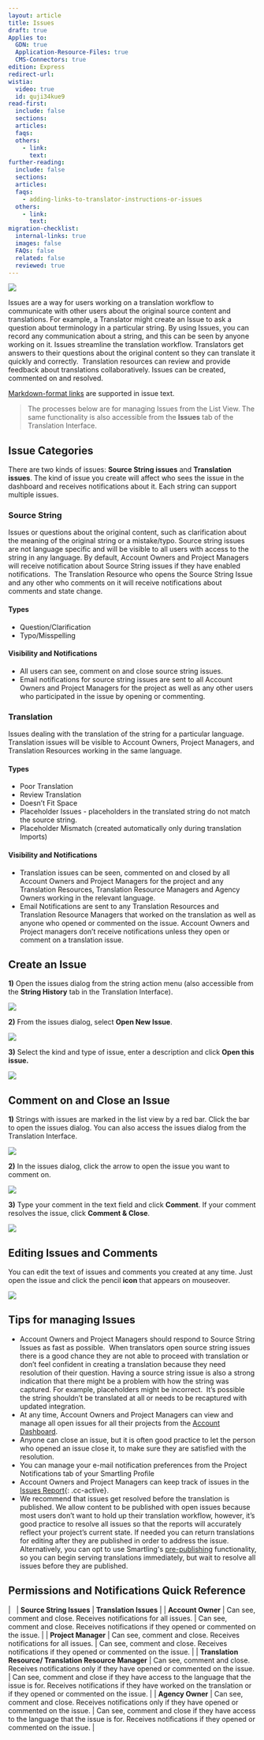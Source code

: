```yaml
---
layout: article
title: Issues
draft: true
Applies to:
  GDN: true
  Application-Resource-Files: true
  CMS-Connectors: true
edition: Express
redirect-url:
wistia:
  video: true
  id: quji34kue9
read-first:
  include: false
  sections:
  articles:
  faqs:
  others:
    - link:
      text:
further-reading:
  include: false
  sections:
  articles:
  faqs:
    - adding-links-to-translator-instructions-or-issues
  others:
    - link:
      text:
migration-checklist:
  internal-links: true
  images: false
  FAQs: false
  related: false
  reviewed: true
---
```



![](/uploads/versions/smartling___translations_management-14---x----972-395x---.png)

Issues are a way for users working on a translation workflow to communicate with other users about the original source content and translations. For example, a Translator might create an Issue to ask a question about terminology in a particular string. By using Issues, you can record any communication about a string, and this can be seen by anyone working on it. Issues streamline the translation workflow. Translators get answers to their questions about the original content so they can translate it quickly and correctly. &nbsp;Translation resources can review and provide feedback about translations collaboratively. Issues can be created, commented on and resolved.

[Markdown-format links](/knowledge-base/faq/adding-links-to-translator-instructions-or-issues/) are supported in issue text.

> The processes below are for managing Issues from the List View. The same functionality is also accessible from the **Issues** tab of the Translation Interface.

## Issue Categories

There are two kinds of issues: **Source String issues** and **Translation issues**. The kind of issue you create will affect who sees the issue in the dashboard and receives notifications about it. Each string can support multiple issues.

### Source String

Issues or questions about the original content, such as clarification about the meaning of the original string or a mistake/typo. Source string issues are not language specific and will be visible to all users with access to the string in any language. By default, Account Owners and Project Managers will receive notification about Source String issues if they have enabled notifications. &nbsp;The Translation Resource who opens the Source String Issue and any other who comments on it will receive notifications about comments and state change.

#### Types

* Question/Clarification
* Typo/Misspelling

#### Visibility and Notifications

* All users can see, comment on and close source string issues.
* Email notifications for source string issues are sent to all Account Owners and Project Managers for the project as well as any other users who participated in the issue by opening or commenting.

### Translation

Issues dealing with the translation of the string for a particular language. Translation issues will be visible to Account Owners, Project Managers, and Translation Resources working in the same language.

#### Types

* Poor Translation
* Review Translation
* Doesn’t Fit Space
* Placeholder Issues - placeholders in the translated string do not match the source string.
* Placeholder Mismatch (created automatically only during translation Imports)

#### Visibility and Notifications

* Translation issues can be seen, commented on and closed by all Account Owners and Project Managers for the project and any Translation Resources, Translation Resource Managers and Agency Owners working in the relevant language.
* Email Notifications are sent to any Translation Resources and Translation Resource Managers that worked on the translation as well as anyone who opened or commented on the issue. Account Owners and Project managers don’t receive notifications unless they open or comment on a translation issue.

## Create an Issue

**1)** Open the issues dialog from the string action menu (also accessible from the **String History** tab in the Translation Interface).

![](/uploads/versions/smartling___translations_management-15---x----952-223x---.png)

**2)** From the issues dialog, select **Open New Issue**.

![](/uploads/versions/smartling___translations_management-16---x----974-468x---.png)

**3)** Select the kind and type of issue, enter a description and click **Open this issue.**

![](/uploads/versions/smartling___translations_management-17---x----542-303x---.png)

## Comment on and Close an Issue

**1)** Strings with issues are marked in the list view by a red bar. Click the bar to open the issues dialog. You can also access the issues dialog from the Translation Interface.

![](/uploads/versions/smartling___translations_management-18---x----462-82x---.png)

**2)** In the issues dialog, click the arrow to open the issue you want to comment on.

![](/uploads/versions/smartling___translations_management-19---x----973-564x---.png)

**3)** Type your comment in the text field and click **Comment**. If your comment resolves the issue, click **Comment & Close**.

![](/uploads/versions/smartling---translations-management---x----974-630x---.png)

## Editing Issues and Comments

You can edit the text of issues and comments you created at any time. Just open the issue and click the pencil **icon** that appears on mouseover.

![](/uploads/versions/smartling___translations_management-20---x----974-630x---.png)

## Tips for managing Issues

* Account Owners and Project Managers should respond to Source String Issues as fast as possible. &nbsp;When translators open source string issues there is a good chance they are not able to proceed with translation or don’t feel confident in creating a translation because they need resolution of their question. Having a source string issue is also a strong indication that there might be a problem with how the string was captured. For example, placeholders might be incorrect. &nbsp;It’s possible the string shouldn’t be translated at all or needs to be recaptured with updated integration.
* At any time, Account Owners and Project Managers can view and manage all open issues for all their projects from the [Account Dashboard](/knowledge-base/articles/account-dashboard/).
* Anyone can close an issue, but it is often good practice to let the person who opened an issue close it, to make sure they are satisfied with the resolution.
* You can manage your e-mail notification preferences from the Project Notifications tab of your Smartling Profile
* Account Owners and Project Managers can keep track of issues in the [Issues Report](/knowledge-base/articles/issues-report/){: .cc-active}.
* We recommend that issues get resolved before the translation is published. We allow content to be published with open issues because most users don’t want to hold up their translation workflow, however, it’s good practice to resolve all issues so that the reports will accurately reflect your project’s current state. If needed you can return translations for editing after they are published in order to address the issue. Alternatively, you can opt to use Smartling's [pre-publishing](/blog/tips/reduce-time-to-market-with-pre-publish/) functionality, so you can begin serving translations immediately, but wait to resolve all issues before they are published.

## Permissions and Notifications Quick Reference

| &nbsp; | **Source String Issues** | **Translation Issues** |
| **Account Owner** | Can see, comment and close. Receives notifications for all issues. | Can see, comment and close. Receives notifications if they opened or commented on the issue. |
| **Project Manager** | Can see, comment and close. Receives notifications for all issues. | Can see, comment and close. Receives notifications if they opened or commented on the issue. |
| **Translation Resource/ Translation Resource Manager** | Can see, comment and close. Receives notifications only if they have opened or commented on the issue. | Can see, comment and close if they have access to the language that the issue is for. Receives notifications if they have worked on the translation or if they opened or commented on the issue. |
| **Agency Owner** | Can see, comment and close. Receives notifications only if they have opened or commented on the issue. | Can see, comment and close if they have access to the language that the issue is for. Receives notifications if they opened or commented on the issue. |